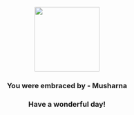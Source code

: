 <p align="center">
    <img src="https://raw.githubusercontent.com/PokeAPI/sprites/master/sprites/pokemon/518.png" width="150" height="150">
</p>
<h3 align="center">You were embraced by - <b>Musharna</b></h3>
<h3 align="center">Have a wonderful day!</h3>
